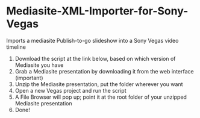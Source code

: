 # Mediasite-XML-Importer-for-Sony-Vegas

Imports a mediasite Publish-to-go slideshow into a Sony Vegas video timeline

1. Download the script at the link below, based on which version of Mediasite you have
2. Grab a Mediasite presentation by downloading it from the web interface (important)
3. Unzip the Mediasite presentation, put the folder wherever you want
4. Open a new Vegas project and run the script
5. A File Browser will pop up; point it at the root folder of your unzipped Mediasite presentation
6. Done!
